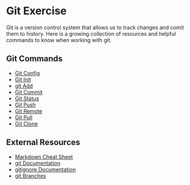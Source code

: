 # Git Exercise
Git is a version control system that allows us to track changes and comit them to history.
Here is a growing collection of resources and helpful commands to know when working with git.
## Git Commands
- [Git Config](./commands/config.md)
- [Git Init](./commands/Init.md)
- [git Add](./commands/add.md)
- [Git Commit](./commands/commit.md)
- [Git Status](./commands/status.md)
- [Git Push](./commands/push.md)
- [Git Remote](./remote.md)
- [Git Pull](./pull.md)
- [Git Clone](./clone.md)

## External Resources
- [Markdown Cheat Sheet](https://www.markdownguide.org/cheat-sheet/ (Links to an external site.))
- [git Documentation](https://git-scm.com/docs (Links to an external site.))
- [gitignore Documentation](https://git-scm.com/docs/gitignore (Links to an external site.))
- [git Branches](https://git-scm.com/book/en/v2/Git-Branching-Branches-in-a-Nutshell (Links to an external site.))

